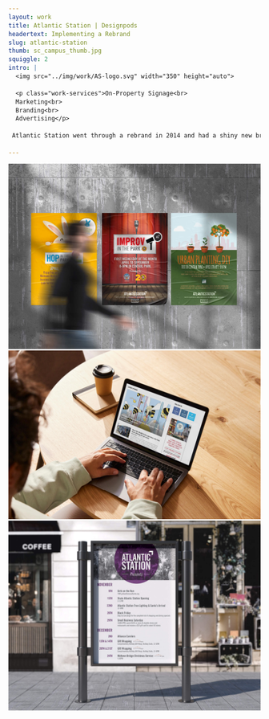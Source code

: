 ```yaml
---
layout: work
title: Atlantic Station | Designpods
headertext: Implementing a Rebrand
slug: atlantic-station
thumb: sc_campus_thumb.jpg
squiggle: 2
intro: |
  <img src="../img/work/AS-logo.svg" width="350" height="auto">

  <p class="work-services">On-Property Signage<br>
  Marketing<br>
  Branding<br>
  Advertising</p>

 Atlantic Station went through a rebrand in 2014 and had a shiny new brand they needed to execute across the property. All event and promotion graphics needed to be updated across the property and in social and advertising. Using the brand standards, we developed templates and sub-brands that made it easy and effective to activate on property.  Doing this allowed us to keep the look fresh and new but also feel on brand regardless of where it was used. 

---
```


![](../img/work/AS_1.jpg)
![](../img/work/AS_2.jpg)
![](../img/work/AS_3.jpg)
